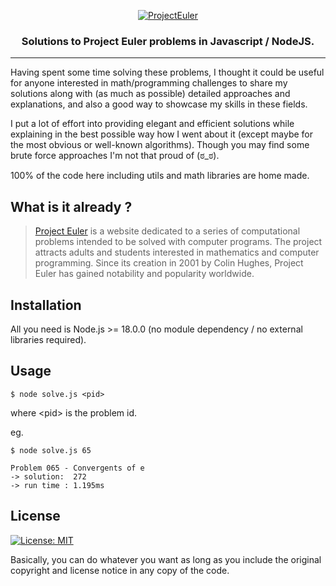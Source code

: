 <p align="center">
  <a href="https://projecteuler.net/about">
    <img src="https://projecteuler.net/themes/logo_default.png" alt="ProjectEuler" >
  </a>
</p>

<h3 align="center">
  Solutions to Project Euler problems in Javascript / NodeJS.
</h3>

---

<p>
  Having spent some time solving these problems, I thought it could be useful for anyone interested in math/programming challenges to share my solutions along with (as much as possible) detailed approaches and explanations, and also a good way to showcase my skills in these fields. 
</p>

<p>
  I put a lot of effort into providing elegant and efficient solutions while explaining in the best possible way how I went about it (except maybe for the most obvious or well-known algorithms). Though you may find some brute force approaches I'm not that proud of (ಠ_ಠ).
</p>

<p>
   100% of the code here including utils and math libraries are home made.
</p>

## What is it already ?

> <a href="https://projecteuler.net/archives">Project Euler</a> is a website dedicated to a series of computational problems intended to be solved with computer programs. The project attracts adults and students interested in mathematics and computer programming. Since its creation in 2001 by Colin Hughes, Project Euler has gained notability and popularity worldwide.

## Installation

All you need is Node.js >= 18.0.0 (no module dependency / no external libraries required).


## Usage

  ```console
  $ node solve.js <pid>
  ```
  where &lt;pid&gt; is the problem id.
  
  eg.
  ```console
  $ node solve.js 65
  
  Problem 065 - Convergents of e
  -> solution:  272
  -> run time : 1.195ms
  ```
  
## License

[![License: MIT](https://img.shields.io/badge/License-MIT-blue.svg)](https://opensource.org/licenses/MIT)

Basically, you can do whatever you want as long as you include the original
copyright and license notice in any copy of the code.
